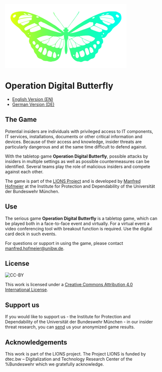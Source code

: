 ![BUTTERFLY LOGO](butterfly_yellowgreen_400px.png)
# Operation Digital Butterfly

* [English Version (EN)](EN)
* [German Version (DE)](DE)


## The Game
Potential insiders are individuals with privileged access to IT components, IT services, installations, documents or other critical information and devices. Because of their access and knowledge, insider threats are particularly dangerous and at the same time difficult to defend against.


With the tabletop game __Operation Digital Butterfly__, possible attacks by insiders in multiple settings as well as possible countermeasures can be identified. Several teams play the role of malicious insiders and compete against each other.


The game is part of the [LIONS Project](https://www.unibw.de/lions) and is developed by [Manfred Hofmeier](https://www.linkedin.com/in/ma-hofmeier/) at the Institute for Protection and Dependability of the Universität der Bundeswehr München.

## Use
The serious game __Operation Digital Butterfly__ is a tabletop game, which can be played both in a face-to-face event and virtually. For a virtual event a video conferencing tool with breakout function is required. Use the digital card deck in such events.


For questions or support in using the game, please contact [manfred.hofmeier@unibw.de](mailto:manfred.hofmeier@unibw.de).

## License
![CC-BY](https://i.creativecommons.org/l/by/4.0/88x31.png)

This work is licensed under a [Creative Commons Attribution 4.0 International License](http://creativecommons.org/licenses/by/4.0/).

## Support us
If you would like to support us - the Institute for Protection and Dependability of the Universität der Bundeswehr München - in our insider threat research, you can [send](mailto:manfred.hofmeier@unibw.de) us your anonymized game results.

## Acknowledgements
This work is part of the LIONS project. The Project LIONS is funded by dtec.bw – Digitalization and Technology Research Center of the %Bundeswehr which we gratefully acknowledge.
